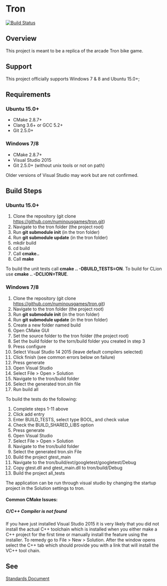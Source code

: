 # Tron #

[![Build Status][Travis Badge]][Travis Link]

## Overview ##
This project is meant to be a replica of the arcade Tron bike game.

## Support ##
This project officially supports Windows 7 & 8 and Ubuntu 15.0+;

## Requirements ##

### Ubuntu 15.0+ ###

 * CMake 2.8.7+
 * Clang 3.6+ or GCC 5.2+
 * Git 2.5.0+
 
### Windows 7/8 ###

 * CMake 2.8.7+
 * Visual Studio 2015
 * Git 2.5.0+ (without unix tools or not on path)
 
Older versions of Visual Studio may work but are not 
confirmed.

## Build Steps ##

### Ubuntu 15.0+ ###

1. Clone the repository (git clone https://github.com/numinousgames/tron.git)
2. Navigate to the tron folder (the project root)
3. Run **git submodule init** (in the tron folder)
4. Run **git submodule update** (in the tron folder)
5. mkdir build
6. cd build
7. Call **cmake..**
8. Call **make**

To build the unit tests call **cmake .. -DBUILD_TESTS=ON**.
To build for CLion use **cmake .. -DCLION=TRUE**.

### Windows 7/8 ###

1. Clone the repository (git clone https://github.com/numinousgames/tron.git)
2. Navigate to the tron folder (the project root)
3. Run **git submodule init** (in the tron folder)
4. Run **git submodule update** (in the tron folder)
5. Create a new folder named build
6. Open CMake GUI
7. Set the source folder to the tron folder (the project root)
8. Set the build folder to the torn/build folder you created in step 3
9. Press configure
10. Select Visual Studio 14 2015 (leave default compilers selected)
11. Click finish (see common errors below on failure)
12. Press generate
13. Open Visual Studio
14. Select File > Open > Solution
15. Navigate to the tron/build folder
16. Select the generated tron.sln file
17. Run build all

To build the tests do the following:
1. Complete steps 1-11 above
2. Click add entry
3. Enter BUILD_TESTS, select type BOOL, and check value
4. Check the BUILD_SHARED_LIBS option
5. Press generate
6. Open Visual Studio
7. Select File > Open > Solution
8. Navigate to the tron/build folder
9. Select the generated tron.sln File
10. Build the project gtest_main
11. Navigate to the tron/build/ext/googletest/googletest/Debug
12. Copy gtest.dll and gtest_main.dll to tron/build/Debug
13. Build the project all_tests

The application can be run through visual studio by changing the startup 
project in the Solution settings to tron.

#### Common CMake Issues: ####
##### C/C++ Compiler is not found #####
If you have just installed Visual Studio 2015 it is very likely that you did
not install the actual C++ toolchain which is installed when you either make 
a C++ project for the first time or manually install the feature using the
installer. To remedy go to File > New > Solution. After the window opens
select the C++ tab which should provide you with a link that will install
the VC++ tool chain.

## See ##

[Standards Document][Standards]


[Standards]: http://bit.ly/1J4g51q
[Travis Badge]: https://travis-ci.org/numinousgames/tron.svg?branch=dev
[Travis Link]: https://travis-ci.org/numinousgames/tron